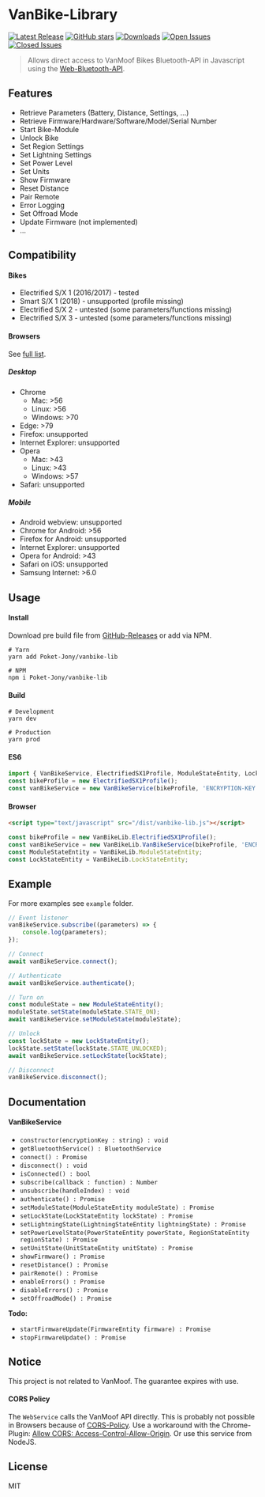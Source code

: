 # VanBike-Library
[![Latest Release](https://img.shields.io/github/release/Poket-Jony/vanbike-lib.svg?style=flat&color=blue)](https://github.com/Poket-Jony/vanbike-lib/releases/latest)
[![GitHub stars](https://img.shields.io/github/stars/Poket-Jony/vanbike-lib?style=flat&color=brightgreen)](https://github.com/Poket-Jony/vanbike-lib/stargazers)
[![Downloads](https://img.shields.io/github/downloads/Poket-Jony/vanbike-lib/total.svg?style=flat&color=brightgreen)](https://github.com/Poket-Jony/vanbike-lib/releases/latest)
[![Open Issues](https://img.shields.io/github/issues-raw/Poket-Jony/vanbike-lib.svg?style=flat&color=yellowgreen)](https://github.com/Poket-Jony/vanbike-lib/issues?q=is%3Aopen+is%3Aissue)
[![Closed Issues](https://img.shields.io/github/issues-closed-raw/Poket-Jony/vanbike-lib.svg?style=flat&color=brightgreen)](https://github.com/Poket-Jony/vanbike-lib/issues?q=is%3Aissue+is%3Aclosed)

> Allows direct access to VanMoof Bikes Bluetooth-API in Javascript using the [Web-Bluetooth-API](https://developer.mozilla.org/docs/Web/API/Web_Bluetooth_API).

## Features
* Retrieve Parameters (Battery, Distance, Settings, ...)
* Retrieve Firmware/Hardware/Software/Model/Serial Number
* Start Bike-Module
* Unlock Bike
* Set Region Settings
* Set Lightning Settings
* Set Power Level
* Set Units
* Show Firmware
* Reset Distance
* Pair Remote
* Error Logging
* Set Offroad Mode
* Update Firmware (not implemented)
* ...

## Compatibility
#### Bikes
* Electrified S/X 1 (2016/2017) - tested
* Smart S/X 1 (2018) - unsupported (profile missing)
* Electrified S/X 2 - untested (some parameters/functions missing)
* Electrified S/X 3 - untested (some parameters/functions missing)

#### Browsers
See [full list](https://developer.mozilla.org/docs/Web/API/Web_Bluetooth_API#Browser_compatibility).
##### Desktop
* Chrome
    * Mac: >56
    * Linux: >56
    * Windows: >70
* Edge: >79
* Firefox: unsupported
* Internet Explorer: unsupported
* Opera
    * Mac: >43
    * Linux: >43
    * Windows: >57
* Safari: unsupported
##### Mobile
* Android webview: unsupported
* Chrome for Android: >56
* Firefox for Android: unsupported
* Internet Explorer: unsupported
* Opera for Android: >43
* Safari on iOS: unsupported
* Samsung Internet: >6.0

## Usage
#### Install
Download pre build file from [GitHub-Releases](https://github.com/Poket-Jony/vanbike-lib/releases/latest) or add via NPM.

```shell script
# Yarn
yarn add Poket-Jony/vanbike-lib

# NPM
npm i Poket-Jony/vanbike-lib
```

#### Build
```shell script
# Development
yarn dev

# Production
yarn prod
```

#### ES6
```javascript
import { VanBikeService, ElectrifiedSX1Profile, ModuleStateEntity, LockStateEntity } from 'vanbike-lib';
const bikeProfile = new ElectrifiedSX1Profile();
const vanBikeService = new VanBikeService(bikeProfile, 'ENCRYPTION-KEY');
```

#### Browser
```html
<script type="text/javascript" src="/dist/vanbike-lib.js"></script>
```
```javascript
const bikeProfile = new VanBikeLib.ElectrifiedSX1Profile();
const vanBikeService = new VanBikeLib.VanBikeService(bikeProfile, 'ENCRYPTION-KEY');
const ModuleStateEntity = VanBikeLib.ModuleStateEntity;
const LockStateEntity = VanBikeLib.LockStateEntity;
```

## Example
For more examples see `example` folder.
```javascript
// Event listener
vanBikeService.subscribe((parameters) => {
    console.log(parameters);
});

// Connect
await vanBikeService.connect();

// Authenticate
await vanBikeService.authenticate();

// Turn on
const moduleState = new ModuleStateEntity();
moduleState.setState(moduleState.STATE_ON);
await vanBikeService.setModuleState(moduleState);

// Unlock
const lockState = new LockStateEntity();
lockState.setState(lockState.STATE_UNLOCKED);
await vanBikeService.setLockState(lockState);

// Disconnect
vanBikeService.disconnect();
```

## Documentation
#### VanBikeService
* `constructor(encryptionKey : string) : void`
* `getBluetoothService() : BluetoothService`
* `connect() : Promise`
* `disconnect() : void`
* `isConnected() : bool`
* `subscribe(callback : function) : Number`
* `unsubscribe(handleIndex) : void`
* `authenticate() : Promise`
* `setModuleState(ModuleStateEntity moduleState) : Promise`
* `setLockState(LockStateEntity lockState) : Promise`
* `setLightningState(LightningStateEntity lightningState) : Promise`
* `setPowerLevelState(PowerStateEntity powerState, RegionStateEntity regionState) : Promise`
* `setUnitState(UnitStateEntity unitState) : Promise`
* `showFirmware() : Promise`
* `resetDistance() : Promise`
* `pairRemote() : Promise`
* `enableErrors() : Promise`
* `disableErrors() : Promise`
* `setOffroadMode() : Promise`

__Todo:__
* `startFirmwareUpdate(FirmwareEntity firmware) : Promise`
* `stopFirmwareUpdate() : Promise`

## Notice
This project is not related to VanMoof.
The guarantee expires with use.

#### CORS Policy
The `WebService` calls the VanMoof API directly.
This is probably not possible in Browsers because of [CORS-Policy](https://developer.mozilla.org/docs/Web/HTTP/CORS).
Use a workaround with the Chrome-Plugin: [Allow CORS: Access-Control-Allow-Origin](https://chrome.google.com/webstore/detail/allow-cors-access-control/lhobafahddgcelffkeicbaginigeejlf).
Or use this service from NodeJS. 

## License
MIT